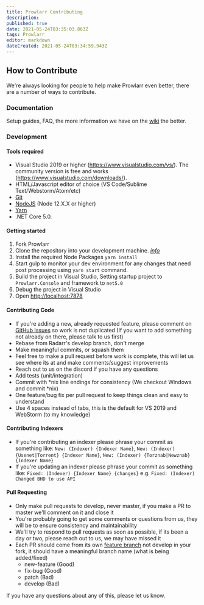 ```yaml
---
title: Prowlarr Contributing
description: 
published: true
date: 2021-05-24T03:35:03.863Z
tags: Prowlarr
editor: markdown
dateCreated: 2021-05-24T03:34:59.943Z
---
```


## How to Contribute #

We're always looking for people to help make Prowlarr even better, there are a number of ways to contribute.

### Documentation ##

Setup guides, FAQ, the more information we have on the [wiki](https://wikijs.servarr.com/prowlarr) the better.

### Development ##

#### Tools required ###

- Visual Studio 2019 or higher (<https://www.visualstudio.com/vs/>).  The community version is free and works (<https://www.visualstudio.com/downloads/>).
- HTML/Javascript editor of choice (VS Code/Sublime Text/Webstorm/Atom/etc)
- [Git](https://git-scm.com/downloads)
- [NodeJS](https://nodejs.org/en/download/) (Node 12.X.X or higher)
- [Yarn](https://yarnpkg.com/)
- .NET Core 5.0.

#### Getting started ###

1. Fork Prowlarr
2. Clone the repository into your development machine. [*info*](https://docs.github.com/en/github/creating-cloning-and-archiving-repositories/cloning-a-repository-from-github)
3. Install the required Node Packages `yarn install`
4. Start gulp to monitor your dev environment for any changes that need post processing using `yarn start` command.
5. Build the project in Visual Studio, Setting startup project to `Prowlarr.Console` and framework to `net5.0`
6. Debug the project in Visual Studio
7. Open <http://localhost:7878>

#### Contributing Code ###

- If you're adding a new, already requested feature, please comment on [GitHub Issues](https://github.com/Prowlarr/Prowlarr/issues "GitHub Issues") so work is not duplicated (If you want to add something not already on there, please talk to us first)
- Rebase from Radarr's develop branch, don't merge
- Make meaningful commits, or squash them
- Feel free to make a pull request before work is complete, this will let us see where its at and make comments/suggest improvements
- Reach out to us on the discord if you have any questions
- Add tests (unit/integration)
- Commit with \*nix line endings for consistency (We checkout Windows and commit \*nix)
- One feature/bug fix per pull request to keep things clean and easy to understand
- Use 4 spaces instead of tabs, this is the default for VS 2019 and WebStorm (to my knowledge)

#### Contributing Indexers ###

- If you're contributing an indexer please phrase your commit as something like: `New: (Indexer) {Indexer Name}`, `New: (Indexer) {Usenet|Torrent} {Indexer Name}`, `New: (Indexer) {Torznab|Newznab} {Indexer Name}`
- If you're updating an indexer please phrase your commit as something like: `Fixed: (Indexer) {Indexer Name} {changes}` e.g. `Fixed: (Indexer) Changed BHD to use API`

#### Pull Requesting ###

- Only make pull requests to develop, never master, if you make a PR to master we'll comment on it and close it
- You're probably going to get some comments or questions from us, they will be to ensure consistency and maintainability
- We'll try to respond to pull requests as soon as possible, if its been a day or two, please reach out to us, we may have missed it
- Each PR should come from its own [feature branch](http://martinfowler.com/bliki/FeatureBranch.html) not develop in your fork, it should have a meaningful branch name (what is being added/fixed)
  - new-feature (Good)
  - fix-bug (Good)
  - patch (Bad)
  - develop (Bad)

If you have any questions about any of this, please let us know.

